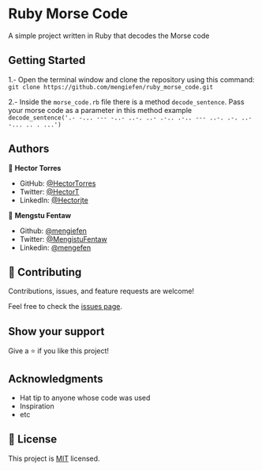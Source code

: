 # Ruby Morse Code

A simple project written in Ruby that decodes the Morse code

## Getting Started
   

1.- Open the terminal window and clone the repository using this command:  
`git clone https://github.com/mengiefen/ruby_morse_code.git` 

2.- Inside the `morse_code.rb` file there is a method `decode_sentence`. Pass your morse code as a parameter in this method example 
`decode_sentence('.- -... --- -..- ..-. ..- .-.. .-.. --- ..-. .-. ..- -... .. . ...')` 

## Authors

👤 **Hector Torres**

- GitHub: [@HectorTorres](https://github.com/HectorTorresE)
- Twitter: [@HectorT](https://twitter.com/HectorT00406915)
- LinkedIn: [@Hectorjte](https://www.linkedin.com/in/hectorjte/)

👤 **Mengstu Fentaw**

- Github: [@mengiefen](https://github.com/mengiefen)
- Twitter: [@MengistuFentaw](https://twitter.com/MengistuFentaw)
- Linkedin: [@mengefen](https://www.linkedin.com/in/mengefen/)

## 🤝 Contributing

Contributions, issues, and feature requests are welcome!

Feel free to check the [issues page](../../issues/).

## Show your support

Give a ⭐️ if you like this project!

## Acknowledgments

- Hat tip to anyone whose code was used
- Inspiration
- etc

## 📝 License

This project is [MIT](./MIT.md) licensed.

